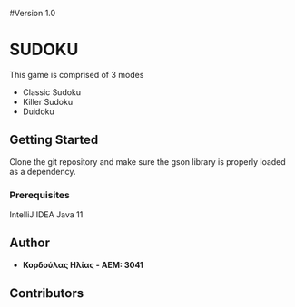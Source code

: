 #Version 1.0
# SUDOKU #
This game is comprised of 3 modes
* Classic Sudoku 
* Killer Sudoku
* Duidoku

## Getting Started
Clone the git repository and make sure the gson library is properly loaded as a dependency.

### Prerequisites
IntelliJ IDEA
Java 11
 
## Author
* **Κορδούλας Ηλίας - ΑΕΜ: 3041** 

## Contributors
